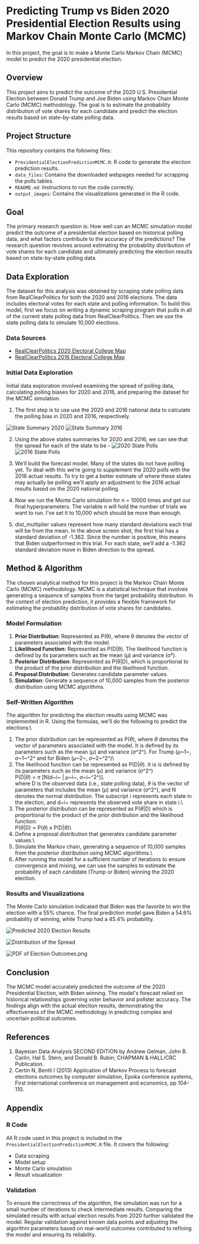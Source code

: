 # Predicting Trump vs Biden 2020 Presidential Election Results using Markov Chain Monte Carlo (MCMC)

In this project, the goal is to make a Monte Carlo Markov Chain (MCMC) model to predict the 2020 presidential election.

## Overview

This project aims to predict the outcome of the 2020 U.S. Presidential Election between Donald Trump and Joe Biden using Markov Chain Monte Carlo (MCMC) methodology. The goal is to estimate the probability distribution of vote shares for each candidate and predict the election results based on state-by-state polling data.

## Project Structure

This repository contains the following files:

- `PresidentialElectionPredictionMCMC.R`: R code to generate the election prediction results.
- `data_files`: Contains the downloaded webpages needed for scrapping the polls tables.
- `README.md`: Instructions to run the code correctly.
- `output_images`: Contains the visualizations generated in the R code.

## Goal

The primary research question is: How well can an MCMC simulation model predict the outcome of a presidential election based on historical polling data, and what factors contribute to the accuracy of the predictions? The research question revolves around estimating the probability distribution of vote shares for each candidate and ultimately predicting the election results based on state-by-state polling data.

## Data Exploration

The dataset for this analysis was obtained by scraping state polling data from RealClearPolitics for both the 2020 and 2016 elections. The data includes electoral votes for each state and polling information. To build this model, first we focus on writing a dynamic scraping program that pulls in all of the current state polling data from RealClearPolitics. Then we use the state polling data to simulate 10,000 elections.

### Data Sources

- [RealClearPolitics 2020 Electoral College Map](https://www.realclearpolitics.com/epolls/2020/president/2020_elections_electoral_college_map.html)
- [RealClearPolitics 2016 Electoral College Map](https://www.realclearpolitics.com/epolls/2016/president/2016_elections_electoral_college_map.html)

### Initial Data Exploration

Initial data exploration involved examining the spread of polling data, calculating polling biases for 2020 and 2016, and preparing the dataset for the MCMC simulation.

1. The first step is to use use the 2020 and 2016 national data to calculate the polling bias in 2020 and 2016, respectively.

![State Summary 2020](supporting_images/analysis1.png)
![State Summary 2016](supporting_images/analysis2.png)


2) Using the above states summaries for 2020 and 2016, we can see that the spread for each of the state to be -
![2020 State Polls](output_images/State_Summary_2020.png)
![2016 State Polls](output_images/State_Summary_2016.png)

3) We’ll build the forecast model. Many of the states do not have polling yet. To deal with this we’re going to supplement the 2020 polls with the 2016 actual results. To try to get a better estimate of where these states may actually be polling we’ll apply an adjustment to the 2016 actual results based on the 2020 national polling.

4) Now we run the Monte Carlo simulation for n = 10000 times and get our final hyperparameters. The variable n will hold the number of trials we want to run. I’ve set it to 10,000 which should be more than enough.

5) dist_multiplier values represent how many standard deviations each trial will be from the mean.
In the above screen shot, the first trial has a standard deviation of -1.362. Since the number is positive, this means that Biden outperformed in this trial. For each state, we’ll add a -1.362 standard deviation move in Biden direction to the spread.

## Method & Algorithm

The chosen analytical method for this project is the Markov Chain Monte Carlo (MCMC) methodology. MCMC is a statistical technique that involves generating a sequence of samples from the target probability distribution. In the context of election prediction, it provides a flexible framework for estimating the probability distribution of vote shares for candidates.

### Model Formulation

1. **Prior Distribution**: Represented as P(θ), where θ denotes the vector of parameters associated with the model.
2. **Likelihood Function**: Represented as P(D|θ). The likelihood function is defined by its parameters such as the mean (μ) and variance (σ²).
3. **Posterior Distribution**: Represented as P(θ|D), which is proportional to the product of the prior distribution and the likelihood function.
4. **Proposal Distribution**: Generates candidate parameter values.
5. **Simulation**: Generate a sequence of 10,000 samples from the posterior distribution using MCMC algorithms.

### Self-Written Algorithm

The algorithm for predicting the election results using MCMC was implemented in R. Using the formulas, we'll do the following to predict the elections:\
1. The prior distribution can be represented as P($\theta$), where $\theta$ denotes the vector of parameters associated with the model. It is defined by its parameters such as the mean ($\mu$) and variance ($\sigma$^2^). For Trump ($\mu$~1~, $\sigma$~1~^2^ and for Biden ($\mu$~2~, $\sigma$~2~^2^)\
2. The likelihood function can be represented as P(D\|$\theta$). It is is defined by its parameters such as the mean ($\mu$) and variance ($\sigma$^2^)\
P(D\|$\theta$) = $\pi$ [N(d~i~ \| $\mu$~i~, $\sigma$~i~^2^)].\
where D is the observed data (i.e., state polling data), $\theta$ is the vector of parameters that includes the mean ($\mu$) and variance ($\sigma$^2^), and N denotes the normal distribution. The subscript i represents each state in the election, and d~i~ represents the observed vote share in state i.\
3. The posterior distribution can be represented as P($\theta$\|D) which is proportional to the product of the prior distribution and the likelihood function:\
P($\theta$\|D) $\propto$ P($\theta$) x P(D\|$\theta$)\
4. Define a proposal distribution that generates candidate parameter values.\
5. Simulate the Markov chain, generating a sequence of 10,000 samples from the posterior distribution using MCMC algorithms.\
6. After running the model for a sufficient number of iterations to ensure convergence and mixing, we can use the samples to estimate the probability of each candidate (Trump or Biden) winning the 2020 election.

### Results and Visualizations

The Monte Carlo simulation indicated that Biden was the favorite to win the election with a 55% chance. The final prediction model gave Biden a 54.6% probability of winning, while Trump had a 45.4% probability.

![Predicted 2020 Election Results](supporting_images/result.png)

![Distribution of the Spread](output_images/Distribution_of_the_Spread.png)

![PDF of Election Outcomes.png](output_images/PDF_of_Election_Outcomes.png)

## Conclusion

The MCMC model accurately predicted the outcome of the 2020 Presidential Election, with Biden winning. The model's forecast relied on historical relationships governing voter behavior and pollster accuracy. The findings align with the actual election results, demonstrating the effectiveness of the MCMC methodology in predicting complex and uncertain political outcomes.

## References

1. Bayesian Data Analysis SECOND EDITION by Andrew Gelman, John B. Carlin, Hal S. Stern, and Donald B. Rubin; CHAPMAN & HALL/CRC Publication.
2. Certin N, Bentli I (2013) Application of Markov Process to forecast elections outcomes by computer simulation, Epoka conference systems, First international conference on management and economics, pp 104–110.

## Appendix

### R Code

All R code used in this project is included in the `PresidentialElectionPredictionMCMC.R` file. It covers the following:

- Data scraping
- Model setup
- Monte Carlo simulation
- Result visualization

### Validation

To ensure the correctness of the algorithm, the simulation was run for a small number of iterations to check intermediate results. Comparing the simulated results with actual election results from 2020 further validated the model. Regular validation against known data points and adjusting the algorithm parameters based on real-world outcomes contributed to refining the model and ensuring its reliability.

